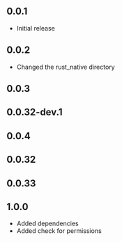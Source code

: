 ## 0.0.1
* Initial release

## 0.0.2
* Changed the rust_native directory
## 0.0.3
## 0.0.32-dev.1
## 0.0.4
## 0.0.32
## 0.0.33
## 1.0.0
* Added dependencies
* Added check for permissions

